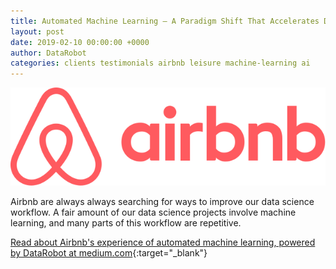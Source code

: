 ```yaml
---
title: Automated Machine Learning — A Paradigm Shift That Accelerates Data Scientist Productivity @ Airbnb
layout: post
date: 2019-02-10 00:00:00 +0000
author: DataRobot
categories: clients testimonials airbnb leisure machine-learning ai
---
```


![Airbnb](/img/airbnb-logo.svg)

Airbnb are always always searching for ways to improve our data science workflow. A fair amount of our data science projects involve machine learning, and many parts of this workflow are repetitive.

[Read about Airbnb's experience of automated machine learning, powered by DataRobot at medium.com](https://medium.com/airbnb-engineering/automated-machine-learning-a-paradigm-shift-that-accelerates-data-scientist-productivity-airbnb-f1f8a10d61f8){:target="_blank"}

